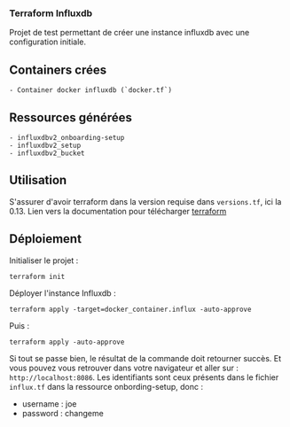 ### Terraform Influxdb

Projet de test permettant de créer une instance influxdb avec une configuration initiale. 

## Containers crées

    - Container docker influxdb (`docker.tf`)
  
## Ressources générées

    - influxdbv2_onboarding-setup 
    - influxdbv2_setup
    - influxdbv2_bucket

## Utilisation 

S'assurer d'avoir terraform dans la version requise dans `versions.tf`, ici la 0.13. 
Lien vers la documentation pour télécharger [terraform](https://www.terraform.io/downloads.html)

## Déploiement 

Initialiser le projet : 

    terraform init

Déployer l'instance Influxdb : 

    terraform apply -target=docker_container.influx -auto-approve

Puis : 

    terraform apply -auto-approve

Si tout se passe bien, le résultat de la commande doit retourner succès. Et vous pouvez vous retrouver dans votre navigateur et aller sur : `http://localhost:8086`. Les identifiants sont ceux présents dans le fichier `influx.tf` dans la ressource onbording-setup, donc :

- username : joe
- password : changeme